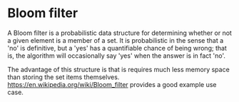 # Bloom filter

A Bloom filter is a probabilistic data structure for determining whether or not a given element is a member of a set.  It is probabilistic in the sense that a 'no' is definitive, but a 'yes' has a quantifiable chance of being wrong; that is, the algorithm will occasionally say 'yes' when the answer is in fact 'no'.

The advantage of this structure is that is requires much less memory space than storing the set items themselves.  https://en.wikipedia.org/wiki/Bloom_filter provides a good example use case.